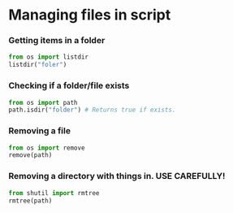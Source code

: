 # Managing files in script
### Getting items in a folder
```py
from os import listdir
listdir("foler")
```
### Checking if a folder/file exists
```py
from os import path
path.isdir("folder") # Returns true if exists.
```
### Removing a file
```py
from os import remove
remove(path)
```
### Removing a directory with things in. USE CAREFULLY!
```py
from shutil import rmtree
rmtree(path)
```